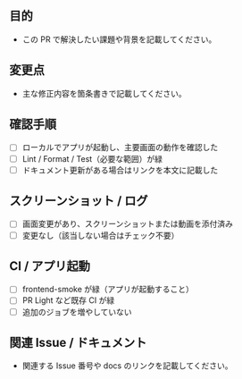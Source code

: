 ## 目的

- この PR で解決したい課題や背景を記載してください。

## 変更点

- 主な修正内容を箇条書きで記載してください。

## 確認手順

- [ ] ローカルでアプリが起動し、主要画面の動作を確認した
- [ ] Lint / Format / Test（必要な範囲）が緑
- [ ] ドキュメント更新がある場合はリンクを本文に記載した

## スクリーンショット / ログ

- [ ] 画面変更があり、スクリーンショットまたは動画を添付済み
- [ ] 変更なし（該当しない場合はチェック不要）

## CI / アプリ起動

- [ ] frontend-smoke が緑（アプリが起動すること）
- [ ] PR Light など既存 CI が緑
- [ ] 追加のジョブを増やしていない

## 関連 Issue / ドキュメント

- 関連する Issue 番号や docs のリンクを記載してください。
